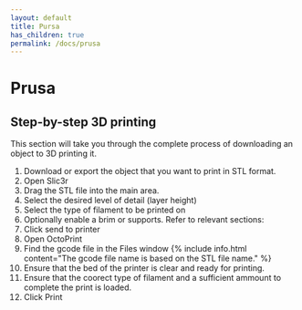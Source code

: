 ```yaml
---
layout: default
title: Pursa
has_children: true
permalink: /docs/prusa
---
```

# Prusa

## Step-by-step 3D printing
This section will take you through the complete process of downloading an object to 3D printing it.
1. Download or export the object that you want to print in STL format.
2. Open Slic3r
3. Drag the STL file into the main area.
4. Select the desired level of detail (layer height)
5. Select the type of filament to be printed on
6. Optionally enable a brim or supports. Refer to relevant sections:
7. Click send to printer
8. Open OctoPrint
9. Find the gcode file in the Files window
    {% include info.html content="The gcode file name is based on the STL file name." %}
10. Ensure that the bed of the printer is clear and ready for printing.
11. Ensure that the coorect type of filament and a sufficient ammount to complete the print is loaded.
12. Click Print
